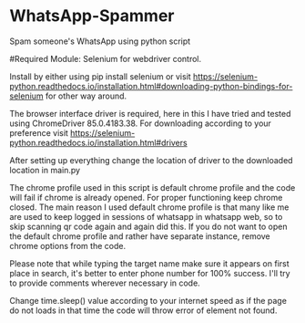 # WhatsApp-Spammer
Spam someone's WhatsApp using python script

#Required Module:
Selenium for webdriver control.
 
 Install by either using 
                        pip install selenium
                        or visit https://selenium-python.readthedocs.io/installation.html#downloading-python-bindings-for-selenium for other way around.
                        
 The browser interface driver is required, here in this I have tried and tested using ChromeDriver 85.0.4183.38.
 For downloading according to your preference visit https://selenium-python.readthedocs.io/installation.html#drivers 
 
 After setting up everything change the location of driver to the downloaded location in main.py
 
 The chrome profile used in this script is default chrome profile and the code will fail if chrome is already opened.
 For proper functioning keep chrome closed.
 The main reason I used default chrome profile is that many like me are used to keep logged in sessions of whatsapp in whatsapp web, so to skip scanning qr code again and again did this. 
 If you do not want to open the default chrome profile and rather have separate instance, remove chrome options from the code.
 
 Please note that while typing the target name make sure it appears on first place in search, it's better to enter phone number for 100% success.
 I'll try to provide comments wherever necessary in code.
 
 Change time.sleep() value according to your internet speed as if the page do not loads in that time the code will throw error of element not found.
